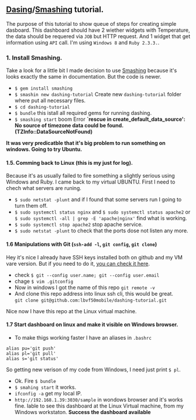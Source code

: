 ## [Dasing](http://dashing.io/)/[Smashing](https://smashing.github.io/) tutorial.

The purpose of this tutorial to show queue of steps for creating simple dasboard. This dashboard should have 2 wiether widgets with Temperature, the data should be requered via `JOB` but HTTP request. And 1 widget that get information using `API` call. I'm using `Windows 8` and `Ruby 2.3.3.`.

### 1. Install Smashing.  
Take a look for a little bit I made decision to use [Smashing](https://smashing.github.io) because it's looks exactly the same in documentation. But the code is newer.

- `$ gem install smashing`  
- `$ smashin new dashing-tutorial` Create new `dashing-tutorial` folder where put all necessary files.
- `$ cd dashing-tutorial` 
- `$ bundle` this istall all required gems for running dashing.
- `$ smashing start` boom Error **`rescue in create_default_data_source': No source of timezone data could be found. (TZInfo::DataSourceNotFound)**

**It was very predicatble that it's big problem to run something on windows. Going to try Ubuntu.**

#### 1.5. Comming back to Linux (this is my just for log). 
Because it's as usually failed to fire something a slightly serious using Windows and Ruby. I came back to my virtual UBUNTU. First I need to chech what servers are runing.
- `$ sudo netstat -plunt` and if I found that some servers run I going to turn them off.
- `$ sudo systemctl status nginx` and `$ sudo systemctl status apache2` or `$ sudo systemctl -all | grep -E 'apache|nginx'` find what is working.
- `$ sudo systemctl stop apache2`  stop apache service.
- `$ sudo netstat -plunt` to check that the ports dose not listen any more.

#### 1.6 Manipulations with Git (`ssh-add -l`, `git config`, `git clone`)
Hey it's nice I already have SSH keys installed both on github and my VM vare version. But if you need to do it, [you can check it here](https://vjuh-developer.livejournal.com/1266.html).
- check `$ git --config user.name; git --config user.email`
- chage `$ vim .gitconfig`
- Now in windows I got the name of this repo `git remote -v`
- And clone this repo address into linux ssh cli, this would be great.  
`git clone git@github.com:lbvf50mobile/dashing-tutorial.git`

Nice now I have this repo at the Linux virtual machine. 

#### 1.7 Start dashboard on linux and make it visible on Windows browser. 
- To make thigs working faster I have an aliases in `.bashrc`
```
alias pu='git push'
alias pl='git pull'
alias s='git status'
```
So getting new verison of my code from Windows, I need just print `$ pl`.  
- Ok. Fire `$ bundle`
- `$ smahing start` it works.
- `ifconfig -a` get my local IP.
-  `http://192.168.1.39:3030/sample` in wondows browser and it's works fine. Iable to see this dashboard at the Linux Virtual machine, from my Windows workstaton.
**Success the dashboard available**